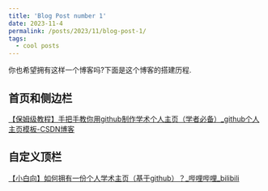 ```yaml
---
title: 'Blog Post number 1'
date: 2023-11-4
permalink: /posts/2023/11/blog-post-1/
tags:
  - cool posts
---
```




你也希望拥有这样一个博客吗?下面是这个博客的搭建历程.



## 首页和侧边栏

[【保姆级教程】手把手教你用github制作学术个人主页（学者必备）_github个人主页模板-CSDN博客](https://blog.csdn.net/qd1813100174/article/details/128604858)



## 自定义顶栏

[【小白向】如何拥有一份个人学术主页（基于github）？_哔哩哔哩_bilibili](https://www.bilibili.com/video/BV16o4y187Rc/?spm_id_from=333.337.search-card.all.click&vd_source=06168f390bae49c4867767c52a20e87c)